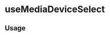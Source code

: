 <!--
!!!! Autogenerated File !!!!
This file was created by @livekit/components-docs-gen and should not be changed manually.
The contents of this file can be replaced at any time which would lead to the loss of all manual changes.
-->

# useMediaDeviceSelect

## Usage

<!--USAGE_INSERT_MARKER->


## Props

| Name | Type | Default | Description |
| --- | --- | --- | --- |
| kind | `MediaDeviceKind` |  |  |
| room | `Room` |  |  |

